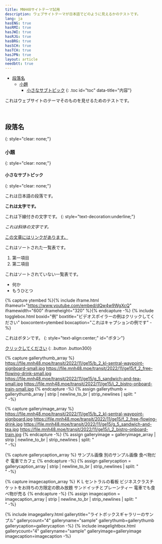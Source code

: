 ```yaml
---
title: MNH48サイトテーマ試用
description: ウェブサイトテーマが日本語でどのように見えるかのテストです。
lang: ja
hasENG: true
hasRMI: true
hasJWI: true
hasRJG: true
hasBRG: true
hasSCH: true
hasTCH: true
hasJPN: true
layout: article
needbtt: true
---
```



- [段落名](#段落名)
  - [小題](#小題)
    - [小さなサブトピック](#小さなサブトピック)
{: .toc id="toc" data-title="内容"}


これはウェブサイトのテーマそのものを見せるためのテストです。


&nbsp;


## 段落名
{: style="clear: none;"}

### 小題
{: style="clear: none;"}

#### 小さなサブトピック
{: style="clear: none;"}

これは日本語の段落です。


**これは太字です。**


これは下線付きの文字です。
{: style="text-decoration:underline;"}


*これは斜体の文字です。*


[この文章にはリンクがあります。](#)


これはソートされた一覧表です。

1. 第一項目
2. 第二項目


これはソートされていない一覧表です。

- 何か
- もうひとつ


{% capture ytembed %}{% include iframe.html iframeurl="https://www.youtube.com/embed/dQw4w9WgXcQ" iframewidth="600" iframeheight="320" %}{% endcapture -%}
{% include togglebox.html boxid="例" boxtitle="ビデオスポイラーの例はクリックしてください" boxcontent=ytembed boxcaption="これはキャプションの例です" -%}


これはボタンです。
{: style="text-align:center;" id="ボタン"}

[クリックしてください](#ボタン)
{: .button .button300}


{% capture gallerythumb_array %}
https://file.mnh48.moe/transit/2022/11/ge15/b_2_kl-sentral-waypoint-signboard-small.jpg
https://file.mnh48.moe/transit/2022/11/ge15/f_2_free-flowing-drink-small.jpg
https://file.mnh48.moe/transit/2022/11/ge15/g_5_sandwich-and-tea-small.jpg
https://file.mnh48.moe/transit/2022/11/ge15/i_2_bistro-onboard-train-small.jpg
{% endcapture -%}
{% assign gallerythumb = gallerythumb_array | strip | newline_to_br | strip_newlines | split: "<br />" -%}

{% capture galleryimage_array %}
https://file.mnh48.moe/transit/2022/11/ge15/b_2_kl-sentral-waypoint-signboard.jpg
https://file.mnh48.moe/transit/2022/11/ge15/f_2_free-flowing-drink.jpg
https://file.mnh48.moe/transit/2022/11/ge15/g_5_sandwich-and-tea.jpg
https://file.mnh48.moe/transit/2022/11/ge15/i_2_bistro-onboard-train.jpg
{% endcapture -%}
{% assign galleryimage = galleryimage_array | strip | newline_to_br | strip_newlines | split: "<br />" -%}

{% capture gallerycaption_array %}
サンプル画像
別のサンプル画像
食べ物だぞ
電車でカフェ
{% endcapture -%}
{% assign gallerycaption = gallerycaption_array | strip | newline_to_br | strip_newlines | split: "<br />" -%}

{% capture imagecaption_array %}
ＫＬセントラルの看板
ビジネスクラスチケットをお持ちの方限定の飲み放題
サンドイッチとプレーンティー
電車でも食べ物が売る
{% endcapture -%}
{% assign imagecaption = imagecaption_array | strip | newline_to_br | strip_newlines | split: "<br />" -%}

{% include imagegallery.html gallerytitle="ライトボックスギャラリーのサンプル" gallerycount="4" galleryname="sample" gallerythumb=gallerythumb gallerycaption=gallerycaption -%}
{% include imagelightbox.html gallerycount="4" galleryname="sample" galleryimage=galleryimage imagecaption=imagecaption -%}


&nbsp;

